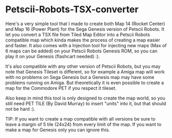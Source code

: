 # Petscii-Robots-TSX-converter

Here's a very simple tool that I made to create both Map 14 (Rocket Center) and Map 16 (Power Plant) for the Sega Genesis version of Petscii Robots. It let you convert a TSX file from Tiled Map Editor into a Petscii Robots compatible map which kinda makes the process of creating a map easier and faster. 
It also comes with a Injection tool for injecting new maps (Max of 6 maps can be added) on your Petscii Robots Genesis ROM, so you can play it on your Genesis (flashcart needed) :).

It's also compatible with any other version of Petscii Robots, but you may note that Genesis Tileset is different, so for example a Amiga map will work with no problems on Sega Genesis but a Genesis map may have some problems running on Amiga. But theoretically it is even possible to create a map for the Commodore PET if you respect it tileset.

Also keep in mind this tool is only designed to create the map world, so you still need PET TILE (By David Murray) to insert "units" into it, but that should not be hard :).

TIP: If you want to create a map compatible with all versions be sure to leave a margin of 5 tile (24x24) from every limit of the map. If you want to make a map for Genesis only you can ignore this.
